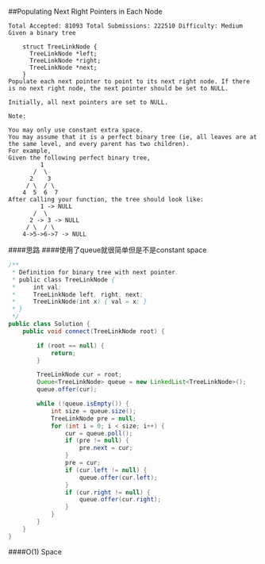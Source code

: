 ##Populating Next Right Pointers in Each Node

    Total Accepted: 81093 Total Submissions: 222510 Difficulty: Medium
    Given a binary tree

        struct TreeLinkNode {
          TreeLinkNode *left;
          TreeLinkNode *right;
          TreeLinkNode *next;
        }
    Populate each next pointer to point to its next right node. If there is no next right node, the next pointer should be set to NULL.

    Initially, all next pointers are set to NULL.

    Note:

    You may only use constant extra space.
    You may assume that it is a perfect binary tree (ie, all leaves are at the same level, and every parent has two children).
    For example,
    Given the following perfect binary tree,
             1
           /  \
          2    3
         / \  / \
        4  5  6  7
    After calling your function, the tree should look like:
             1 -> NULL
           /  \
          2 -> 3 -> NULL
         / \  / \
        4->5->6->7 -> NULL

####思路
####使用了queue就很简单但是不是constant space

```java
/**
 * Definition for binary tree with next pointer.
 * public class TreeLinkNode {
 *     int val;
 *     TreeLinkNode left, right, next;
 *     TreeLinkNode(int x) { val = x; }
 * }
 */
public class Solution {
    public void connect(TreeLinkNode root) {

        if (root == null) {
            return;
        }

        TreeLinkNode cur = root;
        Queue<TreeLinkNode> queue = new LinkedList<TreeLinkNode>();
        queue.offer(cur);

        while (!queue.isEmpty()) {
            int size = queue.size();
            TreeLinkNode pre = null;
            for (int i = 0; i < size; i++) {
                cur = queue.poll();
                if (pre != null) {
                    pre.next = cur;
                }
                pre = cur;
                if (cur.left != null) {
                    queue.offer(cur.left);
                }
                if (cur.right != null) {
                    queue.offer(cur.right);
                }
            }
        }
    }
}
```

####O(1) Space
